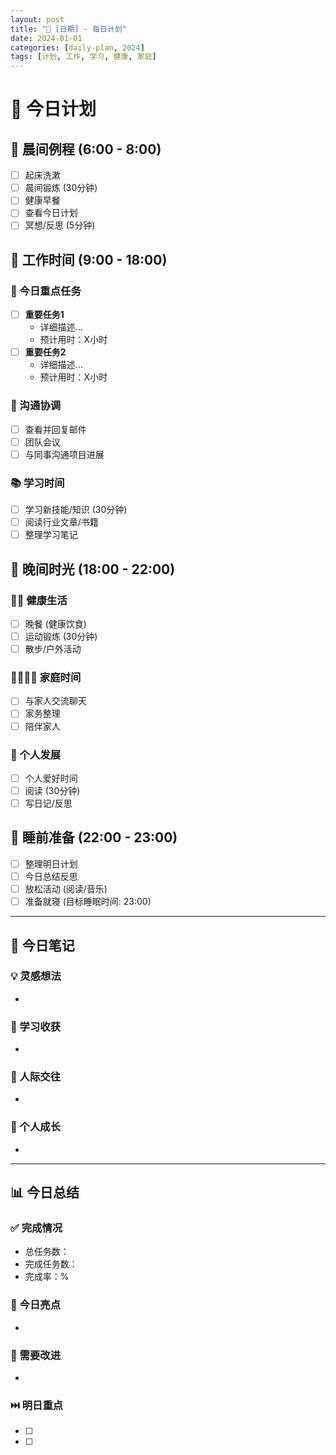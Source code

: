 ```yaml
---
layout: post
title: "📅 [日期] - 每日计划"
date: 2024-01-01
categories: [daily-plan, 2024]
tags: [计划, 工作, 学习, 健康, 家庭]
---
```


# 📅 今日计划

## 🌅 晨间例程 (6:00 - 8:00)

- [ ] 起床洗漱
- [ ] 晨间锻炼 (30分钟)
- [ ] 健康早餐
- [ ] 查看今日计划
- [ ] 冥想/反思 (5分钟)

## 💼 工作时间 (9:00 - 18:00)

### 🎯 今日重点任务
- [ ] **重要任务1**
  - 详细描述...
  - 预计用时：X小时
- [ ] **重要任务2**
  - 详细描述...
  - 预计用时：X小时

### 📧 沟通协调
- [ ] 查看并回复邮件
- [ ] 团队会议
- [ ] 与同事沟通项目进展

### 📚 学习时间
- [ ] 学习新技能/知识 (30分钟)
- [ ] 阅读行业文章/书籍
- [ ] 整理学习笔记

## 🌆 晚间时光 (18:00 - 22:00)

### 🏃‍♂️ 健康生活
- [ ] 晚餐 (健康饮食)
- [ ] 运动锻炼 (30分钟)
- [ ] 散步/户外活动

### 👨‍👩‍👧‍👦 家庭时间
- [ ] 与家人交流聊天
- [ ] 家务整理
- [ ] 陪伴家人

### 🎯 个人发展
- [ ] 个人爱好时间
- [ ] 阅读 (30分钟)
- [ ] 写日记/反思

## 🌙 睡前准备 (22:00 - 23:00)

- [ ] 整理明日计划
- [ ] 今日总结反思
- [ ] 放松活动 (阅读/音乐)
- [ ] 准备就寝 (目标睡眠时间: 23:00)

---

## 📝 今日笔记

### 💡 灵感想法
- 

### 📖 学习收获
- 

### 🤝 人际交往
- 

### 💪 个人成长
- 

---

## 📊 今日总结

### ✅ 完成情况
- 总任务数：
- 完成任务数：
- 完成率：%

### 🌟 今日亮点
- 

### 🔄 需要改进
- 

### ⏭️ 明日重点
- [ ] 
- [ ] 
